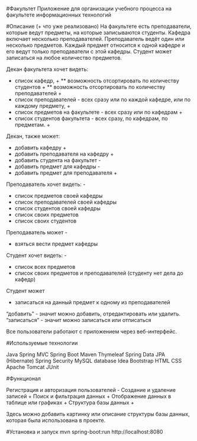#Факультет
Приложение для организации учебного процесса на факультете информационных технологий

#Описание (+ что уже реализовано)
На факультете есть преподаватели, которые ведут предметы, на которые записываются студенты. Кафедра включает несколько преподавателей. Преподаватель ведёт один или несколько предметов. Каждый предмет относится к одной кафедре и его ведут только преподаватели с этой кафедры. Студент может записаться на любое количество предметов.

Декан факультета хочет видеть:
* список кафедр,  +
** возможность отсортировать по количеству студентов  +
** возможность отсортировать по количеству преподавателей +
* список преподавателей - всех сразу или по каждой кафедре, или по каждому предмету, +
* список предметов на факультете - всех сразу или по кафедрам +
* список студентов факультета - всех сразу, по кафедрам, по предметам. +

Декан, также может:
* добавить кафедру +
* добавить преподавателя на кафедру +
* добавить студента на факультет -
* добавить предмет для кафедры -
* добавить предмет для преподавателя +

Преподаватель хочет видеть: -
* список предметов своей кафедры
* список преподавателей своей кафедры
* список студентов своей кафедры
* список своих предметов
* список своих студентов

Преподаватель может -
* взяться вести предмет кафедры

Студент хочет видеть: -
* список всех предметов
* список своих предметов и преподавателей
(студенту нет дела до кафедр)

Студент может
* записаться на данный предмет к одному из преподавателей

“добавить” - значит можно добавить, отредактировать или удалить.
“записаться” - значит можно записаться или отписаться

Все пользователи работают с приложением через веб-интерфейс.

#Используемые технологии

Java
Spring MVC
Spring Boot
Maven
Thymeleaf
Spring Data JPA (Hibernate)
Spring Security
MySQL database
Idea
Bootstrap
HTML
CSS
Apache Tomcat
JUnit

#Функционал

Регистрация и авторизация пользователей -
Создание и удаление записей +
Поиск и фильтрация данных +
Отображение данных в таблице или графиках +
Структура базы данных +

Здесь можно добавить картинку или описание структуры базы данных, которая была использована в проекте.

#Установка и запуск
mvn spring-boot:run
http://localhost:8080
